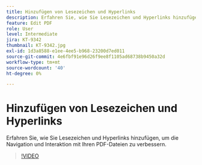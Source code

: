```yaml
---
title: Hinzufügen von Lesezeichen und Hyperlinks
description: Erfahren Sie, wie Sie Lesezeichen und Hyperlinks hinzufügen, um die Navigation und Interaktion mit Ihren PDF-Dateien zu verbessern
feature: Edit PDF
role: User
level: Intermediate
jira: KT-9342
thumbnail: KT-9342.jpg
exl-id: 1d3a8588-e1ee-4ee5-b968-23200d7ed011
source-git-commit: 4e6fbf91e96d26f9ee8f1105ad68738b9450a32d
workflow-type: tm+mt
source-wordcount: '40'
ht-degree: 0%

---
```


# Hinzufügen von Lesezeichen und Hyperlinks

Erfahren Sie, wie Sie Lesezeichen und Hyperlinks hinzufügen, um die Navigation und Interaktion mit Ihren PDF-Dateien zu verbessern.

>[!VIDEO](https://video.tv.adobe.com/v/340837?quality=12&learn=on&hidetitle=true)
